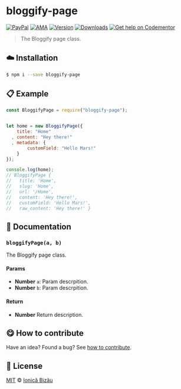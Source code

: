 
# bloggify-page

 [![PayPal](https://img.shields.io/badge/%24-paypal-f39c12.svg)][paypal-donations] [![AMA](https://img.shields.io/badge/ask%20me-anything-1abc9c.svg)](https://github.com/IonicaBizau/ama) [![Version](https://img.shields.io/npm/v/bloggify-page.svg)](https://www.npmjs.com/package/bloggify-page) [![Downloads](https://img.shields.io/npm/dt/bloggify-page.svg)](https://www.npmjs.com/package/bloggify-page) [![Get help on Codementor](https://cdn.codementor.io/badges/get_help_github.svg)](https://www.codementor.io/johnnyb?utm_source=github&utm_medium=button&utm_term=johnnyb&utm_campaign=github)

> The Bloggify page class.

## :cloud: Installation

```sh
$ npm i --save bloggify-page
```


## :clipboard: Example



```js
const BloggifyPage = require("bloggify-page");


let home = new BloggifyPage({
    title: "Home"
  , content: "Hey there!"
  , metadata: {
        customField: "Hello Mars!"
    }
});

console.log(home);
// BloggifyPage {
//   title: 'Home',
//   slug: 'Home',
//   url: '/Home',
//   content: 'Hey there!',
//   customField: 'Hello Mars!',
//   raw_content: 'Hey there!' }
```

## :memo: Documentation


### `bloggifyPage(a, b)`
The Bloggify page class.

#### Params
- **Number** `a`: Param descrpition.
- **Number** `b`: Param descrpition.

#### Return
- **Number** Return description.



## :yum: How to contribute
Have an idea? Found a bug? See [how to contribute][contributing].


## :scroll: License

[MIT][license] © [Ionică Bizău][website]

[paypal-donations]: https://www.paypal.com/cgi-bin/webscr?cmd=_s-xclick&hosted_button_id=RVXDDLKKLQRJW
[donate-now]: http://i.imgur.com/6cMbHOC.png

[license]: http://showalicense.com/?fullname=Ionic%C4%83%20Biz%C4%83u%20%3Cbizauionica%40gmail.com%3E%20(http%3A%2F%2Fionicabizau.net)&year=2016#license-mit
[website]: http://ionicabizau.net
[contributing]: /CONTRIBUTING.md
[docs]: /DOCUMENTATION.md
